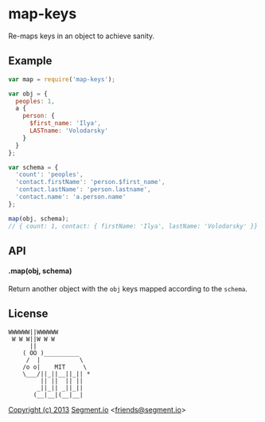 
# map-keys
 
  Re-maps keys in an object to achieve sanity.

## Example

```js
var map = require('map-keys');

var obj = { 
  peoples: 1,
  a { 
    person: { 
      $first_name: 'Ilya', 
      LASTname: 'Volodarsky' 
    }
  }
};

var schema = {
  'count': 'peoples',
  'contact.firstName': 'person.$first_name',
  'contact.lastName': 'person.lastname',
  'contact.name': 'a.person.name'
};

map(obj, schema);
// { count: 1, contact: { firstName: 'Ilya', lastName: 'Volodarsky' }}

```

## API

#### .map(obj, schema)

  Return another object with the `obj` keys mapped according to the `schema`.


## License

```
WWWWWW||WWWWWW
 W W W||W W W
      ||
    ( OO )__________
     /  |           \
    /o o|    MIT     \
    \___/||_||__||_|| *
         || ||  || ||
        _||_|| _||_||
       (__|__|(__|__|
```

[Copyright (c) 2013](http://animals.ivolo.me) [Segment.io](https://segment.io) &lt;friends@segment.io&gt;
